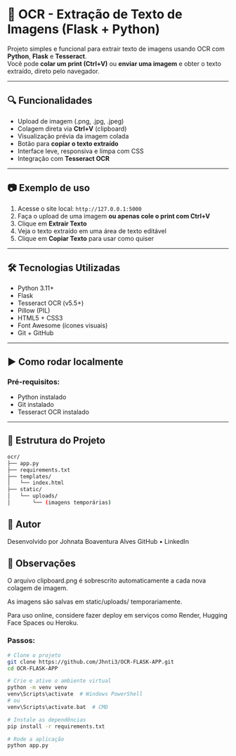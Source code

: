 # 🧠 OCR - Extração de Texto de Imagens (Flask + Python)

Projeto simples e funcional para extrair texto de imagens usando OCR com **Python**, **Flask** e **Tesseract**.  
Você pode **colar um print (Ctrl+V)** ou **enviar uma imagem** e obter o texto extraído, direto pelo navegador.

---

## 🔍 Funcionalidades

- Upload de imagem (.png, .jpg, .jpeg)
- Colagem direta via **Ctrl+V** (clipboard)
- Visualização prévia da imagem colada
- Botão para **copiar o texto extraído**
- Interface leve, responsiva e limpa com CSS
- Integração com **Tesseract OCR**

---

## 📷 Exemplo de uso

1. Acesse o site local: `http://127.0.0.1:5000`
2. Faça o upload de uma imagem **ou apenas cole o print com Ctrl+V**
3. Clique em **Extrair Texto**
4. Veja o texto extraído em uma área de texto editável
5. Clique em **Copiar Texto** para usar como quiser

---

## 🛠 Tecnologias Utilizadas

- Python 3.11+
- Flask
- Tesseract OCR (v5.5+)
- Pillow (PIL)
- HTML5 + CSS3
- Font Awesome (ícones visuais)
- Git + GitHub

---

## ▶️ Como rodar localmente

### Pré-requisitos:
- Python instalado
- Git instalado
- Tesseract OCR instalado

---

## 📂 Estrutura do Projeto

```bash
ocr/
├── app.py
├── requirements.txt
├── templates/
│   └── index.html
├── static/
│   └── uploads/
│       └── (imagens temporárias)
```

## 📝 Autor
Desenvolvido por Johnata Boaventura Alves
GitHub • LinkedIn

## 📌 Observações
O arquivo clipboard.png é sobrescrito automaticamente a cada nova colagem de imagem.

As imagens são salvas em static/uploads/ temporariamente.

Para uso online, considere fazer deploy em serviços como Render, Hugging Face Spaces ou Heroku.

### Passos:

```bash
# Clone o projeto
git clone https://github.com/Jhnti3/OCR-FLASK-APP.git
cd OCR-FLASK-APP

# Crie e ative o ambiente virtual
python -m venv venv
venv\Scripts\activate  # Windows PowerShell
# ou
venv\Scripts\activate.bat  # CMD

# Instale as dependências
pip install -r requirements.txt

# Rode a aplicação
python app.py
